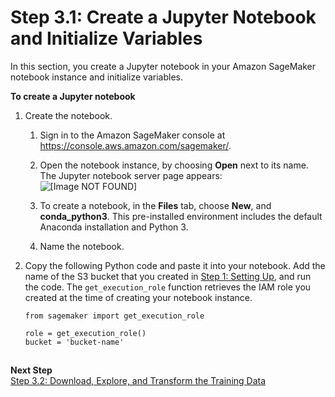 # Step 3\.1: Create a Jupyter Notebook and Initialize Variables<a name="ex1-prepare"></a>

In this section, you create a Jupyter notebook in your Amazon SageMaker notebook instance and initialize variables\.

**To create a Jupyter notebook**

1. Create the notebook\.

   1. Sign in to the Amazon SageMaker console at [https://console\.aws\.amazon\.com/sagemaker/](https://console.aws.amazon.com/sagemaker/)\. 

   1. Open the notebook instance, by choosing **Open** next to its name\. The Jupyter notebook server page appears:  
![\[Image NOT FOUND\]](http://docs.aws.amazon.com/sagemaker/latest/dg/images/sagemaker-jupyter-home-page-ex.png)

   1. To create a notebook, in the **Files** tab, choose **New**, and **conda\_python3**\. This pre\-installed environment includes the default Anaconda installation and Python 3\.

   1. Name the notebook\.

1. Copy the following Python code and paste it into your notebook\. Add the name of the S3 bucket that you created in [Step 1: Setting Up](gs-set-up.md), and run the code\. The `get_execution_role` function retrieves the IAM role you created at the time of creating your notebook instance\.

   ```
   from sagemaker import get_execution_role
   
   role = get_execution_role()
   bucket = 'bucket-name'
   ```

## <a name="ex1-prepare-2"></a>

**Next Step**  
[Step 3\.2: Download, Explore, and Transform the Training Data](ex1-preprocess-data.md)